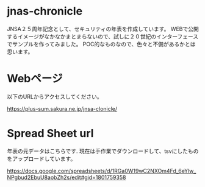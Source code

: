 # jnas-chronicle
JNSA２５周年記念として、セキュリティの年表を作成しています。
WEBで公開するイメージがなかなかまとまらないので、試しに２０世紀のインターフェースでサンプルを作ってみました。
POC的なものなので、色々と不備があるかとは思います。


# Webページ

以下のURLからアクセスしてください。

https://plus-sum.sakura.ne.jp/jnsa-clonicle/

# Spread Sheet url
年表の元データはこちらです.
現在は手作業でダウンロードして、tsvにしたものをアップロードしています。

https://docs.google.com/spreadsheets/d/1RGa0W19wC2NXOm4Fd_6eYlw_NPgbud2EbuU8aobZh2s/edit#gid=1801759358


